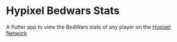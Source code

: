 # Hypixel Bedwars Stats

A flutter app to view the BedWars stats of any player on the [Hypixel Network](https://hypixel.net)
